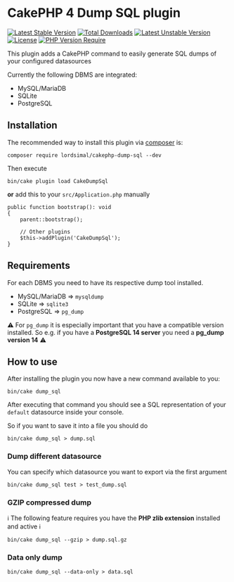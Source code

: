 
# CakePHP 4 Dump SQL plugin

[![Latest Stable Version](http://poser.pugx.org/lordsimal/cakephp-dump-sql/v)](https://packagist.org/packages/lordsimal/cakephp-dump-sql) [![Total Downloads](http://poser.pugx.org/lordsimal/cakephp-dump-sql/downloads)](https://packagist.org/packages/lordsimal/cakephp-dump-sql) [![Latest Unstable Version](http://poser.pugx.org/lordsimal/cakephp-dump-sql/v/unstable)](https://packagist.org/packages/lordsimal/cakephp-dump-sql) [![License](http://poser.pugx.org/lordsimal/cakephp-dump-sql/license)](https://packagist.org/packages/lordsimal/cakephp-dump-sql) [![PHP Version Require](http://poser.pugx.org/lordsimal/cakephp-dump-sql/require/php)](https://packagist.org/packages/lordsimal/cakephp-dump-sql)

This plugin adds a CakePHP command to easily generate SQL dumps of your configured datasources

Currently the following DBMS are integrated:
- MySQL/MariaDB
- SQLite
- PostgreSQL

## Installation

The recommended way to install this plugin via [composer](https://getcomposer.org) is:

```
composer require lordsimal/cakephp-dump-sql --dev
```

Then execute

```
bin/cake plugin load CakeDumpSql
```

**or** add this to your `src/Application.php` manually

```
public function bootstrap(): void
{
    parent::bootstrap();

    // Other plugins
    $this->addPlugin('CakeDumpSql');
}
```


## Requirements

For each DBMS you need to have its respective dump tool installed.

- MySQL/MariaDB => `mysqldump`
- SQLite => `sqlite3`
- PostgreSQL => `pg_dump`

⚠️ For `pg_dump` it is especially important that you have a compatible version installed. So e.g. if you have a **PostgreSQL 14 server** you need a **pg_dump version 14** ⚠️

## How to use

After installing the plugin you now have a new command available to you:

```
bin/cake dump_sql
```

After executing that command you should see a SQL representation of your `default` datasource inside your console.

So if you want to save it into a file you should do

```
bin/cake dump_sql > dump.sql
```

### Dump different datasource

You can specify which datasource you want to export via the first argument

```
bin/cake dump_sql test > test_dump.sql
```

### GZIP compressed dump

ℹ️ The following feature requires you have the **PHP zlib extension** installed and active ℹ️

```
bin/cake dump_sql --gzip > dump.sql.gz
```

### Data only dump

```
bin/cake dump_sql --data-only > data.sql
```
